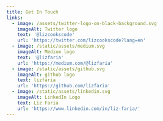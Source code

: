 ```yaml
---
title: Get In Touch
links:
  - image: /assets/twitter-logo-on-black-background.svg
    imageAlt: Twitter logo
    text: '@lizcookscode'
    url: 'https://twitter.com/lizcookscode?lang=en'
  - image: /static/assets/medium.svg
    imageAlt: Medium logo
    text: '@lizfaria'
    url: 'https://medium.com/@lizfaria'
  - image: /static/assets/github.svg
    imageAlt: github logo
    text: lizfaria
    url: 'https://github.com/lizfaria'
  - image: /static/assets/linkedin.svg
    imageAlt: LinkedIn Logo
    text: Liz Faria
    url: 'https://www.linkedin.com/in/liz-faria/'
---
```


